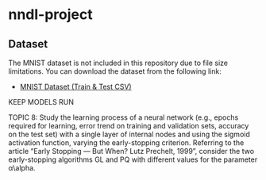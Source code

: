 # nndl-project

## Dataset

The MNIST dataset is not included in this repository due to file size limitations. You can download the dataset from the following link:

- [MNIST Dataset (Train & Test CSV)](https://www.kaggle.com/competitions/digit-recognizer/data)


KEEP MODELS RUN

TOPIC 8:
 Study the learning process of a neural network (e.g., epochs required for learning, 
error trend on training and validation sets, accuracy on the test set) with a single layer of 
internal nodes and using the sigmoid activation function, varying the early-stopping 
criterion. 
Referring to the article “Early Stopping — But When? Lutz Prechelt, 1999”, 
consider the two early-stopping algorithms GL and PQ with different values for the 
parameter α\alpha.

